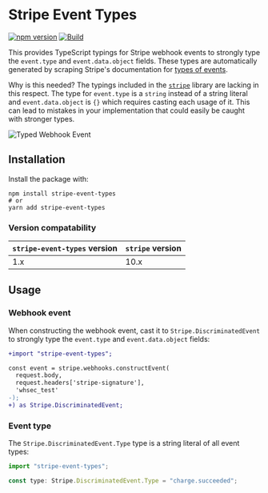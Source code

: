 # Stripe Event Types

[![npm version](https://badge.fury.io/js/stripe-event-types.svg)](https://badge.fury.io/js/stripe-event-types)
[![Build](https://github.com/kgajera/stripe-event-types/actions/workflows/build.yml/badge.svg)](https://github.com/kgajera/stripe-event-types/actions/workflows/build.yml)

This provides TypeScript typings for Stripe webhook events to strongly type the `event.type` and `event.data.object` fields. These types are automatically generated by scraping Stripe's documentation for [types of events](https://stripe.com/docs/api/events/types).

Why is this needed? The typings included in the [`stripe`](https://github.com/stripe/stripe-node) library are lacking in this respect. The type for `event.type` is a `string` instead of a string literal and `event.data.object` is `{}` which requires casting each usage of it. This can lead to mistakes in your implementation that could easily be caught with stronger types.

![Typed Webhook Event](https://user-images.githubusercontent.com/1087679/187047509-d8cfe324-0e19-468e-8cdf-7fd3f503ad1f.gif)

## Installation

Install the package with:

```shell
npm install stripe-event-types
# or
yarn add stripe-event-types
```

### Version compatability

| `stripe-event-types` version | `stripe` version |
| ---------------------------- | ---------------- |
| 1.x                          | 10.x             |

## Usage

### Webhook event

When constructing the webhook event, cast it to `Stripe.DiscriminatedEvent` to strongly type the `event.type` and `event.data.object` fields:

```diff
+import "stripe-event-types";

const event = stripe.webhooks.constructEvent(
  request.body,
  request.headers['stripe-signature'],
  'whsec_test'
-);
+) as Stripe.DiscriminatedEvent;
```

### Event type

The `Stripe.DiscriminatedEvent.Type` type is a string literal of all event types:

```ts
import "stripe-event-types";

const type: Stripe.DiscriminatedEvent.Type = "charge.succeeded";
```
